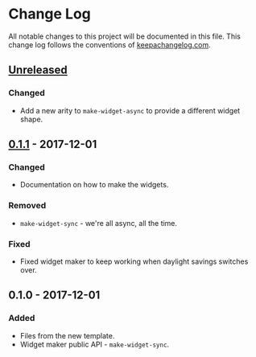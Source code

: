 # Change Log
All notable changes to this project will be documented in this file. This change log follows the conventions of [keepachangelog.com](http://keepachangelog.com/).

## [Unreleased][unreleased]
### Changed
- Add a new arity to `make-widget-async` to provide a different widget shape.

## [0.1.1] - 2017-12-01
### Changed
- Documentation on how to make the widgets.

### Removed
- `make-widget-sync` - we're all async, all the time.

### Fixed
- Fixed widget maker to keep working when daylight savings switches over.

## 0.1.0 - 2017-12-01
### Added
- Files from the new template.
- Widget maker public API - `make-widget-sync`.

[unreleased]: https://github.com/your-name/aoc-2017-clj/compare/0.1.1...HEAD
[0.1.1]: https://github.com/your-name/aoc-2017-clj/compare/0.1.0...0.1.1
